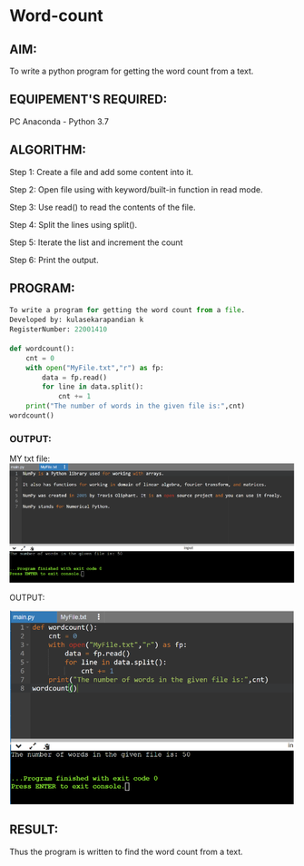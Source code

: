 # Word-count
## AIM:
To write a python program for getting the word count from a text.
## EQUIPEMENT'S REQUIRED: 
PC
Anaconda - Python 3.7
## ALGORITHM: 
Step 1:
Create a file and add some content into it.

Step 2:
Open file using with keyword/built-in function in read mode.

Step 3:
Use read() to read the contents of the file.

Step 4:
Split the lines using split().

Step 5:
Iterate the list and increment the count

Step 6:
Print the output.

## PROGRAM:
```py
To write a program for getting the word count from a file.
Developed by: kulasekarapandian k
RegisterNumber: 22001410

def wordcount():
    cnt = 0
    with open("MyFile.txt","r") as fp:
        data = fp.read()
        for line in data.split():
            cnt += 1
    print("The number of words in the given file is:",cnt)
wordcount()
```

### OUTPUT:
MY txt file:
![myfile](/file.png)

OUTPUT:

![output](/op.png)



## RESULT:
Thus the program is written to find the word count from a text.
